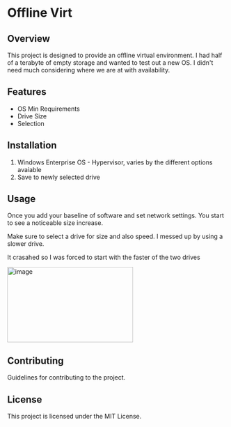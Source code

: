 # Offline Virt

## Overview
This project is designed to provide an offline virtual environment.
I had half of a terabyte of empty storage and wanted to test out a new OS. 
I didn't need much considering where we are at with availability. 

## Features
- OS Min Requirements 
- Drive Size 
- Selection 

## Installation
1. Windows Enterprise OS - Hypervisor, varies by the different options avaiable 
2. Save to newly selected drive 

## Usage
Once you add your baseline of software and set network settings. 
You start to see a noticeable size increase. 

Make sure to select a drive for size and also speed. 
I messed up by using a slower drive. 

It crasahed so I was forced to start with the faster of the two drives 

<img width="289" height="173" alt="image" src="https://github.com/user-attachments/assets/843c5462-fb0b-4106-a174-03ac671f242c" />

## Contributing
Guidelines for contributing to the project.

## License
This project is licensed under the MIT License.
